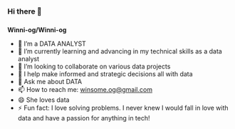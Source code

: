 ### Hi there 👋

### 
**Winni-og/Winni-og**


- 🔭 I’m a DATA ANALYST
- 🌱 I’m currently learning and advancing in my technical skills as a data analyst
- 👯 I’m looking to collaborate on various data projects
- 🤔 I help make informed and strategic decisions all with data
- 💬 Ask me about DATA
- 📫 How to reach me: winsome.og@gmail.com
- 😄 She loves data 
- ⚡ Fun fact: I love solving problems. I never knew I would fall in love with data and have a passion for anything in tech! 
